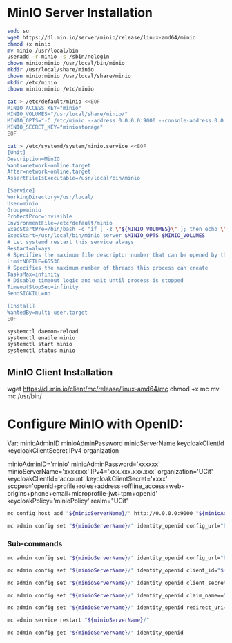 # MinIO Server Installation

```bash
sudo su
wget https://dl.min.io/server/minio/release/linux-amd64/minio
chmod +x minio
mv minio /usr/local/bin
useradd -r minio -s /sbin/nologin
chown minio:minio /usr/local/bin/minio
mkdir /usr/local/share/minio
chown minio:minio /usr/local/share/minio
mkdir /etc/minio
chown minio:minio /etc/minio

cat > /etc/default/minio <<EOF
MINIO_ACCESS_KEY="minio"
MINIO_VOLUMES="/usr/local/share/minio/"
MINIO_OPTS="-C /etc/minio --address 0.0.0.0:9000 --console-address 0.0.0.0:9001"
MINIO_SECRET_KEY="miniostorage"
EOF

cat > /etc/systemd/system/minio.service <<EOF
[Unit]
Description=MinIO
Wants=network-online.target
After=network-online.target
AssertFileIsExecutable=/usr/local/bin/minio

[Service]
WorkingDirectory=/usr/local/
User=minio
Group=minio
ProtectProc=invisible
EnvironmentFile=/etc/default/minio
ExecStartPre=/bin/bash -c "if [ -z \"${MINIO_VOLUMES}\" ]; then echo \"Variable MINIO_VOLUMES not set in /etc/default/minio\"; exit 1; fi"
ExecStart=/usr/local/bin/minio server $MINIO_OPTS $MINIO_VOLUMES
# Let systemd restart this service always
Restart=always
# Specifies the maximum file descriptor number that can be opened by this process
LimitNOFILE=65536
# Specifies the maximum number of threads this process can create
TasksMax=infinity
# Disable timeout logic and wait until process is stopped
TimeoutStopSec=infinity
SendSIGKILL=no

[Install]
WantedBy=multi-user.target
EOF

systemctl daemon-reload
systemctl enable minio
systemctl start minio
systemctl status minio
```

## MinIO Client Installation

wget https://dl.min.io/client/mc/release/linux-amd64/mc
chmod +x mc
mv mc /usr/bin/

# Configure MinIO with OpenID:

Var:
minioAdminID
minioAdminPassword
minioServerName
keycloakClientId
keycloakClientSecret
IPv4
organization

>
minioAdminID='minio'
minioAdminPassword='xxxxxx'
minioServerName='xxxxxxx'
IPv4='xxx.xxx.xxx.xxx'
organization='UCit'
keycloakClientId='account'
keycloakClientSecret='xxxx'
scopes='openid+profile+roles+address+offline_access+web-origins+phone+email+microprofile-jwt+tpm+openid'
keycloakPolicy='minioPolicy'
realm="UCit"

```bash
mc config host add "${minioServerName}/" http://0.0.0.0:9000 "${minioAdminID}" "${minioAdminPassword}"
```

```bash
mc admin config set "${minioServerName}/" identity_openid config_url="http://${IPv4}:8080/auth/realms/${organization}/.well-known/openid-configuration"  \ client_id="${keycloakClientId}" client_secret="${keycloakClientSecret}" claim_name="${keycloakPolicy}" redirect_uri="http://${IPv4}:9001/oauth_callback"
```


### Sub-commands

```bash
mc admin config set "${minioServerName}/" identity_openid config_url="http://${IPv4}:8080/auth/realms/${organization}/.well-known/openid-configuration"
```

```bash
mc admin config set "${minioServerName}/" identity_openid client_id="${keycloakClientId}"
```

```bash
mc admin config set "${minioServerName}/" identity_openid client_secret="${keycloakClientSecret}"
```

```bash
mc admin config set "${minioServerName}/" identity_openid claim_name=="${keycloakPolicy}"
```

```bash
mc admin config set "${minioServerName}/" identity_openid redirect_uri="http://${IPv4}:9001/oauth_callback"
```

```bash
mc admin service restart "${minioServerName}/"
```

```bash
mc admin config get "${minioServerName}/" identity_openid
```
